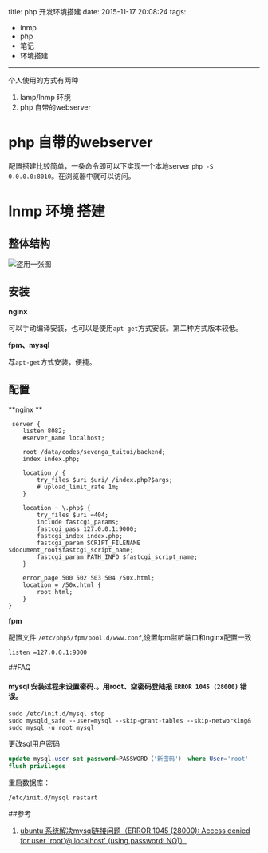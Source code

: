 title: php 开发环境搭建 
date: 2015-11-17 20:08:24
tags:
- lnmp
- php
- 笔记
- 环境搭建
---

个人使用的方式有两种

1. lamp/lnmp 环境
2. php 自带的webserver

# php 自带的webserver
配置搭建比较简单，一条命令即可以下实现一个本地server `php -S 0.0.0.0:8010`。在浏览器中就可以访问。

# lnmp 环境 搭建

## 整体结构
![盗用一张图](http://www.68idc.cn/help/uploads/allimg/130923/0G5201D7_0.jpg )

## 安装

**nginx**

可以手动编译安装，也可以是使用`apt-get`方式安装。第二种方式版本较低。

**fpm、mysql**

荐`apt-get`方式安装，便捷。

## 配置

**nginx **

```
 server {
    listen 8082;
    #server_name localhost;

    root /data/codes/sevenga_tuitui/backend;
    index index.php;

    location / { 
        try_files $uri $uri/ /index.php?$args;
        # upload_limit_rate 1m;
    }   

    location ~ \.php$ {
        try_files $uri =404;
        include fastcgi_params;
        fastcgi_pass 127.0.0.1:9000;
        fastcgi_index index.php;
        fastcgi_param SCRIPT_FILENAME $document_root$fastcgi_script_name;
        fastcgi_param PATH_INFO $fastcgi_script_name;
    }   

    error_page 500 502 503 504 /50x.html;
    location = /50x.html {
        root html;
    }   
}   
```

**fpm**

配置文件 `/etc/php5/fpm/pool.d/www.conf`,设置fpm监听端口和nginx配置一致

```
listen =127.0.0.1:9000 
```


##FAQ

#### mysql 安装过程未设置密码.。用root、空密码登陆报 `ERROR 1045 (28000)` 错误。

```
sudo /etc/init.d/mysql stop
sudo mysqld_safe --user=mysql --skip-grant-tables --skip-networking&
sudo mysql -u root mysql
```

更改sql用户密码

```sql
update mysql.user set password=PASSWORD（'新密码'） where User='root'
flush privileges
```

重启数据库：

`/etc/init.d/mysql restart`


##参考
1. [ubuntu 系统解决mysql连接问题（ERROR 1045 (28000): Access denied for user 'root'@'localhost' (using password: NO)）](http://laokaddk.blog.51cto.com/368606/1323292)